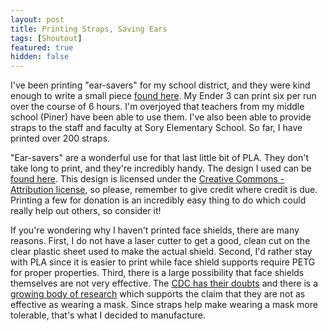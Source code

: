 ```yaml
---
layout: post
title: Printing Straps, Saving Ears
tags: [Shoutout]
featured: true
hidden: false
---
```


I've been printing "ear-savers" for my school district, and they were kind enough to write a small piece [found here](https://bit.ly/3bBQvSb).
My Ender 3 can print six per run over the course of 6 hours.
I'm overjoyed that teachers from my middle school (Piner) have been able to use them.
I've also been able to provide straps to the staff and faculty at Sory Elementary School.
So far, I have printed over 200 straps.

"Ear-savers" are a wonderful use for that last little bit of PLA.
They don't take long to print, and they're incredibly handy.
The design I used can be [found here](https://www.thingiverse.com/thing:4249113).
This design is licensed under the [Creative Commons - Attribution license](https://creativecommons.org/licenses/by/4.0/), so please, remember to give credit where credit is due.
Printing a few for donation is an incredibly easy thing to do which could really help out others, so consider it!

If you're wondering why I haven't printed face shields, there are many reasons.
First, I do not have a laser cutter to get a good, clean cut on the clear plastic sheet used to make the actual shield.
Second, I'd rather stay with PLA since it is easier to print while face shield supports require PETG for proper properties.
Third, there is a large possibility that face shields themselves are not very effective.
The [CDC has their doubts](https://www.cdc.gov/coronavirus/2019-ncov/prevent-getting-sick/cloth-face-cover-guidance.html#face-shields) and there is a [growing body of research](https://www.bbc.com/future/article/20200902-why-people-object-to-laws-that-save-lives) which supports the claim that they are not as effective as wearing a mask.
Since straps help make wearing a mask more tolerable, that's what I decided to manufacture.
